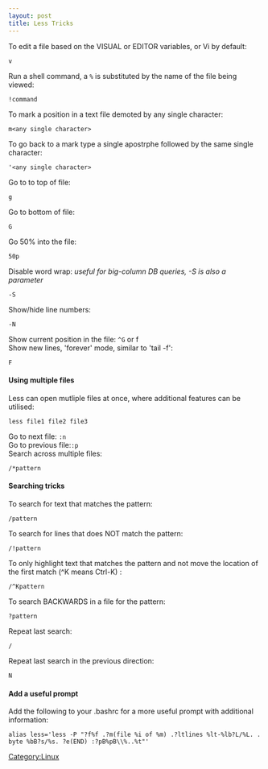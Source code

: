 ```yaml
---
layout: post 
title: Less Tricks
---
```


To edit a file based on the VISUAL or EDITOR variables, or Vi by
default:

    v

Run a shell command, a `%` is substituted by the name of the file being
viewed:

    !command

To mark a position in a text file demoted by any single character:

    m<any single character>

To go back to a mark type a single apostrphe followed by the same single
character:

    '<any single character>

Go to to top of file:

    g

Go to bottom of file:

    G

Go 50% into the file:

    50p

Disable word wrap: *useful for big-column DB queries, -S is also a
parameter*

    -S

Show/hide line numbers:

    -N

Show current position in the file: `^G` or </tt>f</tt>\
Show new lines, \'forever\' mode, similar to \'tail -f\':

    F

#### Using multiple files

Less can open mutliple files at once, where additional features can be
utilised:

    less file1 file2 file3

Go to next file: `:n`\
Go to previous file:`:p`\
Search across multiple files:

    /*pattern

#### Searching tricks

To search for text that matches the pattern:

    /pattern

To search for lines that does NOT match the pattern:

    /!pattern

To only highlight text that matches the pattern and not move the
location of the first match (\^K means Ctrl-K) :

    /^Kpattern

To search BACKWARDS in a file for the pattern:

    ?pattern

Repeat last search:

    /

Repeat last search in the previous direction:

    N

#### Add a useful prompt

Add the following to your .bashrc for a more useful prompt with
additional information:

    alias less='less -P "?f%f .?m(file %i of %m) .?ltlines %lt-%lb?L/%L. . byte %bB?s/%s. ?e(END) :?pB%pB\\%..%t"'

[Category:Linux](Category:Linux "wikilink")
